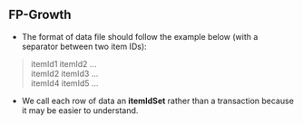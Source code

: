 ## FP-Growth

* The format of data file should follow the example below (with a separator between two item IDs):  
> itemId1 itemId2 ...  
  itemId2 itemId3 ...  
  itemId4 itemId5 ...  
  
* We call each row of data an **itemIdSet** rather than a transaction because it may be easier to understand.